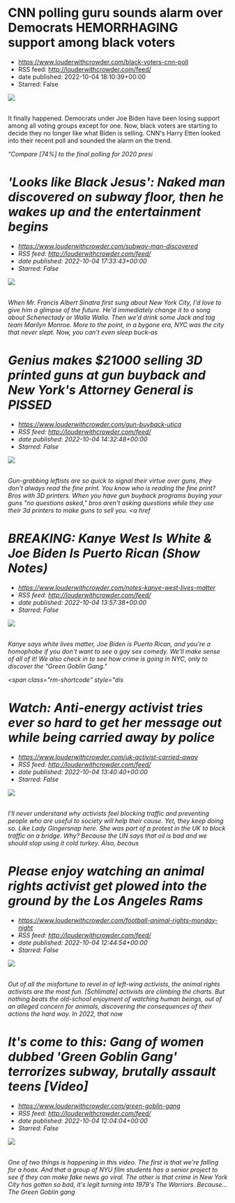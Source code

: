 # CNN polling guru sounds alarm over Democrats HEMORRHAGING support among black voters
 - https://www.louderwithcrowder.com/black-voters-cnn-poll
 - RSS feed: http://louderwithcrowder.com/feed/
 - date published: 2022-10-04 18:10:39+00:00
 - Starred: False

<img src="https://www.louderwithcrowder.com/media-library/image.png?id=31861029&amp;width=1245&amp;height=700&amp;coordinates=0%2C0%2C0%2C118" /><br /><br /><p>It finally happened. Democrats under Joe Biden have been losing support among all voting groups except for one. Now, black voters are starting to decide they no longer like what Biden is selling. CNN's Harry Etten looked into their recent poll and sounded the alarm on the trend.</p><p><em>"Compare [74%] to the final polling for 2020 presi

# 'Looks like Black Jesus': Naked man discovered on subway floor, then he wakes up and the entertainment begins
 - https://www.louderwithcrowder.com/subway-man-discovered
 - RSS feed: http://louderwithcrowder.com/feed/
 - date published: 2022-10-04 17:33:43+00:00
 - Starred: False

<img src="https://www.louderwithcrowder.com/media-library/image.png?id=31860782&amp;width=1245&amp;height=700&amp;coordinates=0%2C59%2C0%2C59" /><br /><br /><p>When Mr. Francis Albert Sinatra first sung about New York City, I'd love to give him a glimpse of the future. He'd immediately change it to a song about Schenectady or Walla Walla. Then we'd drink some Jack and tag team Marilyn Monroe. More to the point, in a bygone era, NYC was the city that never slept. Now, you can't even sleep buck-as

# Genius makes $21000 selling 3D printed guns at gun buyback and New York's Attorney General is PISSED
 - https://www.louderwithcrowder.com/gun-buyback-utica
 - RSS feed: http://louderwithcrowder.com/feed/
 - date published: 2022-10-04 14:32:48+00:00
 - Starred: False

<img src="https://www.louderwithcrowder.com/media-library/image.png?id=31859493&amp;width=1245&amp;height=700&amp;coordinates=0%2C59%2C0%2C59" /><br /><br /><p>Gun-grabbing leftists are so quick to signal their virtue over guns, they don't always read the fine print. You know who is reading the fine print? Bros with 3D printers. When you have gun buyback programs buying your guns "no questions asked," bros aren't asking questions while they use their 3d printers to make guns to sell you. <a href

# BREAKING: Kanye West Is White & Joe Biden Is Puerto Rican (Show Notes)
 - https://www.louderwithcrowder.com/notes-kanye-west-lives-matter
 - RSS feed: http://louderwithcrowder.com/feed/
 - date published: 2022-10-04 13:57:38+00:00
 - Starred: False

<img src="https://www.louderwithcrowder.com/media-library/image.jpg?id=31859401&amp;width=1200&amp;height=800&amp;coordinates=0%2C0%2C300%2C0" /><br /><br /><p>Kanye says white lives matter, Joe Biden is Puerto Rican, and you're a homophobe if you don't want to see a gay sex comedy. We'll make sense of all of it! We also check in to see how crime is going in NYC, only to discover the "Green Goblin Gang."</p><p class="shortcode-media shortcode-media-youtube">
<span class="rm-shortcode" style="dis

# Watch: Anti-energy activist tries ever so hard to get her message out while being carried away by police
 - https://www.louderwithcrowder.com/uk-activist-carried-away
 - RSS feed: http://louderwithcrowder.com/feed/
 - date published: 2022-10-04 13:40:40+00:00
 - Starred: False

<img src="https://www.louderwithcrowder.com/media-library/image.png?id=31859216&amp;width=1200&amp;height=800&amp;coordinates=0%2C0%2C24%2C0" /><br /><br /><p>I'll never understand why activists feel blocking traffic and preventing people who are useful to society will help their cause. Yet, they keep doing so. Like Lady Gingersnap here. She was part of a protest in the UK to block traffic on a bridge. Why? Because the UN says that oil is bad and we should stop using it cold turkey. Also, becaus

# Please enjoy watching an animal rights activist get plowed into the ground by the Los Angeles Rams
 - https://www.louderwithcrowder.com/football-animal-rights-monday-night
 - RSS feed: http://louderwithcrowder.com/feed/
 - date published: 2022-10-04 12:44:54+00:00
 - Starred: False

<img src="https://www.louderwithcrowder.com/media-library/image.jpg?id=31859063&amp;width=1200&amp;height=800&amp;coordinates=11%2C0%2C12%2C0" /><br /><br /><p>Out of all the misfortune to revel in of left-wing activists, the animal rights activists are the most fun. [Schlimate] activists are climbing the charts. But nothing beats the old-school enjoyment of watching human beings, out of an alleged concern for animals, discovering the consequences of their actions the hard way. In 2022, that now

# It's come to this: Gang of women dubbed 'Green Goblin Gang' terrorizes subway, brutally assault teens [Video]
 - https://www.louderwithcrowder.com/green-goblin-gang
 - RSS feed: http://louderwithcrowder.com/feed/
 - date published: 2022-10-04 12:04:04+00:00
 - Starred: False

<img src="https://www.louderwithcrowder.com/media-library/image.png?id=31858910&amp;width=2000&amp;height=1500&amp;coordinates=0%2C0%2C162%2C0" /><br /><br /><p>One of two things is happening in this video. The first is that we're falling for a hoax. And that a group of NYU film students has a senior project to see if they can make fake news go viral. The other is that crime in New York City has gotten so bad, it's legit turning into 1979's <em>The Warriors</em>. Because... The Green Goblin gang
